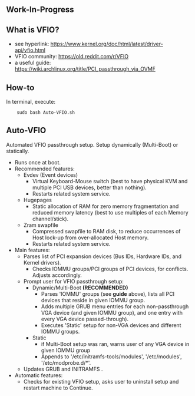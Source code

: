 ## Work-In-Progress

## What is VFIO?
* see hyperlink:    https://www.kernel.org/doc/html/latest/driver-api/vfio.html
* VFIO community:   https://old.reddit.com/r/VFIO
* a useful guide:   https://wiki.archlinux.org/title/PCI_passthrough_via_OVMF

## How-to
In terminal, execute:

        sudo bash Auto-VFIO.sh
        
## Auto-VFIO
Automated VFIO passthrough setup. Setup dynamically (Multi-Boot) or statically.
* Runs once at boot.
* Recommended features:
    * Evdev (Event devices)
        * Virtual Keyboard-Mouse switch (best to have physical KVM and multiple PCI USB devices, better than nothing).
        * Restarts related system service.
    * Hugepages
        * Static allocation of RAM for zero memory fragmentation and reduced memory latency (best to use multiples of each Memory channel/stick).
    * Zram swapfile
        * Compressed swapfile to RAM disk, to reduce occurrences of Host lock-up from over-allocated Host memory.
        * Restarts related system service.
* Main features:
    * Parses list of PCI expansion devices (Bus IDs, Hardware IDs, and Kernel drivers).
        * Checks IOMMU groups/PCI groups of PCI devices, for conflicts. Adjusts accordingly.
    * Prompt user for VFIO passthrough setup:
        * Dynamic/Multi-Boot    **(RECOMMENDED)**
            * Parses 'IOMMU' groups (see **guide** above), lists all PCI devices that reside in given IOMMU group.
            * Adds multiple GRUB menu entries for each non-passthrough VGA device (and given IOMMU group), and one entry with every VGA device passed-through).
            * Executes 'Static' setup for non-VGA devices and different IOMMU groups.
        * Static
            * if Multi-Boot setup was ran, warns user of any VGA device in given IOMMU group 
            * Appends to '/etc/initramfs-tools/modules', '/etc/modules', '/etc/modprobe.d/*'.
    * Updates GRUB and INITRAMFS .
* Automatic features:
    * Checks for existing VFIO setup, asks user to uninstall setup and restart machine to Continue.
